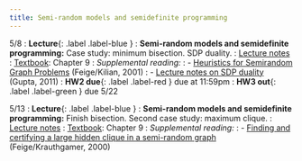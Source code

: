```yaml
---
title: Semi-random models and semidefinite programming
---
```


5/8
: **Lecture**{: .label .label-blue }
: **Semi-random models and semidefinite programming:** Case study: minimum bisection. SDP duality.
: [Lecture notes](https://vitercik.github.io/bwca/assets/notes/l11.pdf)
: [Textbook](https://searchworks.stanford.edu/view/13773968): Chapter 9
: *Supplemental reading:*
: - [Heuristics for Semirandom Graph Problems](https://searchworks.stanford.edu/articles/edsbl__RN112103582) (Feige/Kilian, 2001)
: - [Lecture notes on SDP duality](https://www.cs.cmu.edu/afs/cs.cmu.edu/academic/class/15859-f11/www/notes/lecture12.pdf) (Gupta, 2011)
: **HW2 due**{: .label .label-red } due at 11:59pm
: **HW3 out**{: .label .label-green } due 5/22

5/13
: **Lecture**{: .label .label-blue }
: **Semi-random models and semidefinite programming:** Finish bisection. Second case study: maximum clique.
: [Lecture notes](https://vitercik.github.io/bwca/assets/notes/l11.pdf)
: [Textbook](https://searchworks.stanford.edu/view/13773968): Chapter 9
: *Supplemental reading:*
: - [Finding and certifying a large hidden clique in a semi-random graph](https://onlinelibrary.wiley.com/doi/abs/10.1002/%28SICI%291098-2418%28200003%2916%3A2%3C195%3A%3AAID-RSA5%3E3.0.CO%3B2-A) (Feige/Krauthgamer, 2000)
